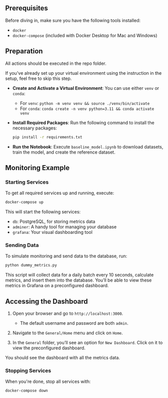 ## Prerequisites

Before diving in, make sure you have the following tools installed:
- `docker`
- `docker-compose` (included with Docker Desktop for Mac and Windows)

## Preparation

All actions should be executed in the repo folder.

If you've already set up your virtual environment using the instruction in the setup, feel free to skip this step.

- **Create and Activate a Virtual Environment**: 
  You can use either `venv` or `conda`:
  - For `venv`: `python -m venv venv && source ./venv/bin/activate`
  - For `conda`: `conda create -n venv python=3.11 && conda activate venv`

- **Install Required Packages**: 
  Run the following command to install the necessary packages:
  ```bash
  pip install -r requirements.txt
  ```

- **Run the Notebook**: 
  Execute `baseline_model.ipynb` to download datasets, train the model, and create the reference dataset.

## Monitoring Example

### Starting Services

To get all required services up and running, execute:
```bash
docker-compose up
```

This will start the following services:
- `db`: PostgreSQL, for storing metrics data
- `adminer`: A handy tool for managing your database
- `grafana`: Your visual dashboarding tool

### Sending Data

To simulate monitoring and send data to the database, run:
```bash
python dummy_metrics.py
```

This script will collect data for a daily batch every 10 seconds, calculate metrics, and insert them into the database. You’ll be able to view these metrics in Grafana on a preconfigured dashboard.

## Accessing the Dashboard

1. Open your browser and go to `http://localhost:3000`.
   - The default username and password are both `admin`.

2. Navigate to the `General/Home` menu and click on `Home`.

3. In the `General` folder, you’ll see an option for `New Dashboard`. Click on it to view the preconfigured dashboard.

You should see the dashboard with all the metrics data.

### Stopping Services

When you're done, stop all services with:
```bash
docker-compose down
```